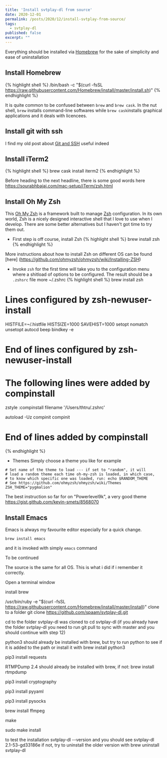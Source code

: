 ```yaml
---
title: 'Install svtplay-dl from source'
date: 2020-12-01
permalink: /posts/2020/12/install-svtplay-from-source/
tags:
  - svtplay-dl
published: false
excerpt: ""
---
```

Everything should be installed via [Homebrew](https://brew.sh/index_sv) for the sake of simplicity and ease of uninstallation

## Install Homebrew

{% highlight shell %}
/bin/bash -c "$(curl -fsSL https://raw.githubusercontent.com/Homebrew/install/master/install.sh)"
{% endhighlight %}

It is quite common to be confused between `brew` and `brew cask`. In the nut shell, `brew` installs command-line softwares while `brew cask`installs graphical applications and it deals with licencees.

## Install git with ssh

I find my old post about [Git and SSH](/posts/2018/04/configuration-git/) useful indeed

## Install iTerm2
{% highlight shell %}
brew cask install iterm2
{% endhighlight %}

Before heading to the next headline, there is some good words here 
https://sourabhbajaj.com/mac-setup/iTerm/zsh.html

## Install Oh My Zsh
This [Oh My Zsh](https://ohmyz.sh) is a framework built to manage [Zsh](https://www.zsh.org/) configuration. In its own world, Zsh is a nicely designed interactive shell that I love to use when I develop. There are some better alternatives but I haven't got time to try them out.

* First step is off course, install Zsh
{% highlight shell %}
brew install zsh
{% endhighlight %}

More instructions about how to install Zsh on different OS can be found [here] 
(https://github.com/ohmyzsh/ohmyzsh/wiki/Installing-ZSH)

* Invoke `zsh` for the first time will take you to the configuration menu where a shitload of options to be configured. The result should be a `.zshsrc` file
more ~/.zshrc
{% highlight shell %}
brew install zsh

# Lines configured by zsh-newuser-install
HISTFILE=~/.histfile
HISTSIZE=1000
SAVEHIST=1000
setopt nomatch
unsetopt autocd beep
bindkey -e
# End of lines configured by zsh-newuser-install
# The following lines were added by compinstall
zstyle :compinstall filename '/Users/thtru/.zshrc'

autoload -Uz compinit
compinit
# End of lines added by compinstall
{% endhighlight %}

* Themes
Simply choose a theme you like for example

```
# Set name of the theme to load --- if set to "random", it will
# load a random theme each time oh-my-zsh is loaded, in which case,
# to know which specific one was loaded, run: echo $RANDOM_THEME
# See https://github.com/ohmyzsh/ohmyzsh/wiki/Themes
ZSH_THEME="pygmalion"
```

The best instruction so far for on "Powerlevel9k", a very good theme
https://gist.github.com/kevin-smets/8568070

## Install Emacs

Emacs is always my favourite editor especially for a quick change.

```
brew install emacs
```
and it is invoked with simply `emacs` command

To be continued


The source is the same for all OS. This is what i did if i remember it correctly.

Open a terminal window

install brew

/usr/bin/ruby -e "$(curl -fsSL https://raw.githubusercontent.com/Homebrew/install/master/install)"
clone to a folder
git clone https://github.com/spaam/svtplay-dl.git

cd to the folder svtplay-dl was cloned to
cd svtplay-dl
(if you already have the folder svtplay-dl you need to run git pull to sync with master and you should continue with step 12)

python3 should already be installed with brew, but try to run python to see if it is added to the path or install it with brew install python3

pip3 install requests

RTMPDump 2.4 should already be installed with brew, if not:
brew install rtmpdump

pip3 install cryptography

pip3 install pyyaml

pip3 install pysocks

brew install ffmpeg

make

sudo make install

to test the installation
svtplay-dl --version
and you should see
svtplay-dl 2.1-53-gd33186e
if not, try to uninstall the older version with
brew uninstall svtplay-dl
